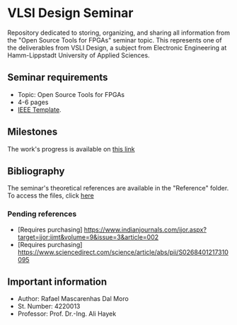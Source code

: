 # VLSI Design Seminar
Repository dedicated to storing, organizing, and sharing all information from the "Open Source Tools for FPGAs" seminar topic. This represents one of the deliverables from VSLI Design, a subject from Electronic Engineering at Hamm-Lippstadt University of Applied Sciences.

## Seminar requirements
* Topic: Open Source Tools for FPGAs
* 4-6 pages
* [IEEE Template](https://www.ieee.org/conferences/publishing/templates.html).

## Milestones
The work's progress is available on [this link](https://www.overleaf.com/read/ybyqfmctdjrm)


## Bibliography
The seminar's theoretical references are available in the "Reference" folder. To access the files, click [here](https://github.com/rafaelmdalmoro/VLSI-design-seminar/tree/main/References)

### Pending references
 * [Requires purchasing] https://www.indianjournals.com/ijor.aspx?target=ijor:ijmt&volume=9&issue=3&article=002
 * [Requires purchasing] https://www.sciencedirect.com/science/article/abs/pii/S0268401217310095


## Important information
* Author: Rafael Mascarenhas Dal Moro
* St. Number: 4220013
* Professor: Prof. Dr.-Ing. Ali Hayek
